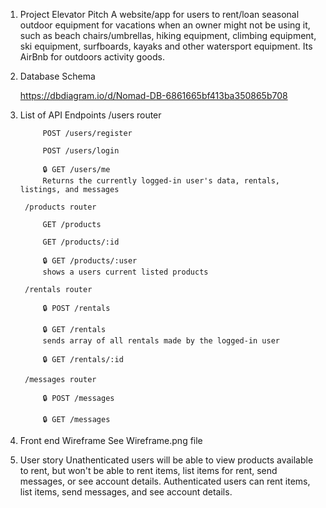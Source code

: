 1. Project Elevator Pitch
    A website/app for users to rent/loan seasonal outdoor equipment for vacations when an owner might not be using it, such as beach chairs/umbrellas, hiking equipment, climbing equipment, ski equipment, surfboards, kayaks and other watersport equipment. Its AirBnb for outdoors activity goods.

2. Database Schema

    https://dbdiagram.io/d/Nomad-DB-6861665bf413ba350865b708

3. List of API Endpoints
        /users router

            POST /users/register
 
            POST /users/login
        
            🔒 GET /users/me
            Returns the currently logged-in user's data, rentals, listings, and messages
        
        /products router

            GET /products 

            GET /products/:id

            🔒 GET /products/:user 
            shows a users current listed products

        /rentals router

            🔒 POST /rentals
  
            🔒 GET /rentals
            sends array of all rentals made by the logged-in user

            🔒 GET /rentals/:id

        /messages router

            🔒 POST /messages
  
            🔒 GET /messages
  
4. Front end Wireframe
    See Wireframe.png file

5. User story
    Unathenticated users will be able to view products available to rent, but won't be able to rent items, list items for rent, send messages, or see account details.
    Authenticated users can rent items, list items, send messages, and see account details.